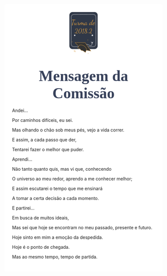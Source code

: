 

<style>

body { 
  background-image: url("../imagens/fundo7.png");
  background-repeat: no-repeat;
  background-attachment: fixed;
  background-position: center; 
}

#example3 {
  border-radius: 6px;
  padding: 25px;
  background-color: white;
  background-repeat: no-repeat;
  background-origin: content-box;
  background-position: center;
}

.alert {
  padding: 20px;
  background-color: #f44336;
  color: white;
}

.closebtn {
  margin-left: 15px;
  color: white;
  font-weight: bold;
  float: right;
  font-size: 22px;
  line-height: 20px;
  cursor: pointer;
  transition: 0.3s;
}

.closebtn:hover {
  color: black;
}
</style>

<link href="https://fonts.googleapis.com/css?family=Dancing+Script&display=swap" rel="stylesheet">

<div id="example3">
<center><img src="../imagens/turma2.png" style="width:20%"/></center>


<center> 



<h1 style="font-family:'Dancing Script', cursive; color:#38425B;"><font size="12"><strong>Mensagem da Comissão</strong></font></h1>

<p style="text-align: justify;">
</p>




<p style="text-align: justify;">
</p>

<p style="text-align: justify;">
Andei…</p>

<p style="text-align: justify;">
Por caminhos difíceis, eu sei.</p>

<p style="text-align: justify;">
Mas olhando o chão sob meus pés, vejo a vida correr.</p>

<p style="text-align: justify;">
E assim, a cada passo que der,</p>

<p style="text-align: justify;">
Tentarei fazer o melhor que puder.</p>

<p style="text-align: justify;">
Aprendi…</p>

<p style="text-align: justify;">
Não tanto quanto quis, mas vi que, conhecendo</p>

<p style="text-align: justify;">
O universo ao meu redor, aprendo a me conhecer melhor;</p>

<p style="text-align: justify;">
E assim escutarei o tempo que me ensinará</p>

<p style="text-align: justify;">
A tomar a certa decisão a cada momento.</p>

<p style="text-align: justify;">
E partirei…</p>

<p style="text-align: justify;">
Em busca de muitos ideais,</p>

<p style="text-align: justify;">
Mas sei que hoje se encontram no meu passado, presente e futuro.</p>

<p style="text-align: justify;">
Hoje sinto em mim a emoção da despedida.</p>

<p style="text-align: justify;">
Hoje é o ponto de chegada.</p>

<p style="text-align: justify;">
Mas ao mesmo tempo, tempo de partida.</p>



</div>


